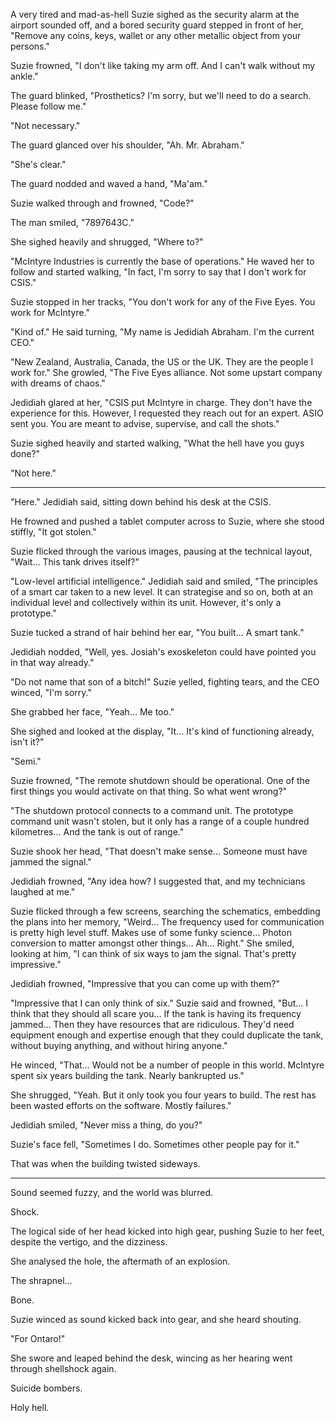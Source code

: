 A very tired and mad-as-hell Suzie sighed as the security alarm at the airport sounded off, and a bored security guard stepped in front of her, "Remove any coins, keys, wallet or any other metallic object from your persons."

Suzie frowned, "I don't like taking my arm off. And I can't walk without my ankle."

The guard blinked, "Prosthetics? I'm sorry, but we'll need to do a search. Please follow me."

"Not necessary."

The guard glanced over his shoulder, "Ah. Mr. Abraham."

"She's clear."

The guard nodded and waved a hand, "Ma'am."

Suzie walked through and frowned, "Code?"

The man smiled, "7897643C."

She sighed heavily and shrugged, "Where to?"

"McIntyre Industries is currently the base of operations." He waved her to follow and started walking, "In fact, I'm sorry to say that I don't work for CSIS."

Suzie stopped in her tracks, "You don't work for any of the Five Eyes. You work for McIntyre."

"Kind of." He said turning, "My name is Jedidiah Abraham. I'm the current CEO."

"New Zealand, Australia, Canada, the US or the UK. They are the people I work for." She growled, "The Five Eyes alliance. Not some upstart company with dreams of chaos."

Jedidiah glared at her, "CSIS put McIntyre in charge. They don't have the experience for this. However, I requested they reach out for an expert. ASIO sent you. You are meant to advise, supervise, and call the shots."

Suzie sighed heavily and started walking, "What the hell have you guys done?"

"Not here."

---

"Here." Jedidiah said, sitting down behind his desk at the CSIS.

He frowned and pushed a tablet computer across to Suzie, where she stood stiffly, "It got stolen."

Suzie flicked through the various images, pausing at the technical layout, "Wait… This tank drives itself?"

"Low-level artificial intelligence." Jedidiah said and smiled, "The principles of a smart car taken to a new level. It can strategise and so on, both at an individual level and collectively within its unit. However, it's only a prototype."

Suzie tucked a strand of hair behind her ear, "You built… A smart tank."

Jedidiah nodded, "Well, yes. Josiah's exoskeleton could have pointed you in that way already."

"Do not name that son of a bitch!" Suzie yelled, fighting tears, and the CEO winced, "I'm sorry."

She grabbed her face, "Yeah… Me too."

She sighed and looked at the display, "It… It's kind of functioning already, isn't it?"

"Semi."

Suzie frowned, "The remote shutdown should be operational. One of the first things you would activate on that thing. So what went wrong?"

"The shutdown protocol connects to a command unit. The prototype command unit wasn't stolen, but it only has a range of a couple hundred kilometres… And the tank is out of range."

Suzie shook her head, "That doesn't make sense… Someone must have jammed the signal."

Jedidiah frowned, "Any idea how? I suggested that, and my technicians laughed at me."

Suzie flicked through a few screens, searching the schematics, embedding the plans into her memory, "Weird… The frequency used for communication is pretty high level stuff. Makes use of some funky science… Photon conversion to matter amongst other things… Ah… Right." She smiled, looking at him, "I can think of six ways to jam the signal. That's pretty impressive."

Jedidiah frowned, "Impressive that you can come up with them?"

"Impressive that I can only think of six." Suzie said and frowned, "But… I think that they should all scare you… If the tank is having its frequency jammed… Then they have resources that are ridiculous. They'd need equipment enough and expertise enough that they could duplicate the tank, without buying anything, and without hiring anyone."

He winced, "That… Would not be a number of people in this world. McIntyre spent six years building the tank. Nearly bankrupted us."

She shrugged, "Yeah. But it only took you four years to build. The rest has been wasted efforts on the software. Mostly failures."

Jedidiah smiled, "Never miss a thing, do you?"

Suzie's face fell, "Sometimes I do. Sometimes other people pay for it."

That was when the building twisted sideways.

---

Sound seemed fuzzy, and the world was blurred.

Shock.

The logical side of her head kicked into high gear, pushing Suzie to her feet, despite the vertigo, and the dizziness.

She analysed the hole, the aftermath of an explosion.

The shrapnel…

Bone.

Suzie winced as sound kicked back into gear, and she heard shouting.

"For Ontaro!"

She swore and leaped behind the desk, wincing as her hearing went through shellshock again.

Suicide bombers.

Holy hell.
